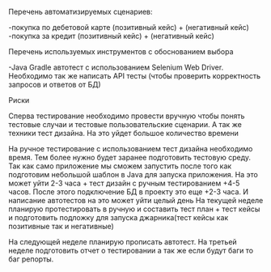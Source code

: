 Перечень автоматизируемых сценариев:


-покупка по дебетовой карте (позитивный кейс) + (негативный кейс)
-покупка за кредит (позитивный кейс) + (негативный кейс)

Перечень используемых инструментов с обоснованием выбора

-Java Gradle автотест с использованием Selenium Web Driver. Необходимо так же написать API тесты (чтобы проверить корректность запросов и ответов от БД)

Риски

Сперва тестирование необходимо провести вручную чтобы понять тестовые случаи и тестовые пользовательские сценарии. А так же техники тест дизайна. На это уйдет большое количество времени

На ручное тестирование с использованием тест дизайна необходимо время. Тем более нужно будет заранее подготовить тестовую среду. Так как само приложение мы сможем запустить после того как подготовим небольшой шаблон в Java для запуска приложения. На это может уйти 2-3 часа + тест дизайн с ручным тестированием +4-5 часов. После этого подключение БД в проекту это еще +2-3 часа. И написание автотестов на это может уйти целый день
На текущей неделе планирую протестировать в ручную и составить тест план + тест кейсы и подготовить подложку для запуска джарника(тест кейсы как позитивные так и негативные)

На следующей неделе планирую прописать автотест. На третьей неделе подготовить отчет о тестировании а так же если будут баги то баг репорты.